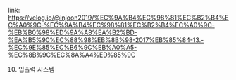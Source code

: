 link: https://velog.io/@injoon2019/%EC%9A%B4%EC%98%81%EC%B2%B4%EC%A0%9C-%EC%9A%B4%EC%98%81%EC%B2%B4%EC%A0%9C-%EB%B0%98%ED%9A%A8%EA%B2%BD-%EA%B5%90%EC%88%98%EB%8B%98-2017%EB%85%84-13.-%EC%9E%85%EC%B6%9C%EB%A0%A5-%EC%8B%9C%EC%8A%A4%ED%85%9C


10. 입출력 시스템 